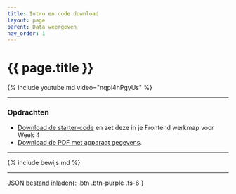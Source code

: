 ```yaml
---
title: Intro en code download
layout: page
parent: Data weergeven
nav_order: 1
---
```


# {{ page.title }}

{% include youtube.md video="nqpl4hPgyUs" %}

---


### Opdrachten
- [Download de starter-code](download/data-weergeven.zip) en zet deze in je Frontend werkmap voor Week 4
- [Download de PDF met apparaat gegevens](download/verbruik_apparaten.pdf).

---

{% include bewijs.md %}

---

[JSON bestand inladen](2-json-laden){: .btn .btn-purple .fs-6 }
